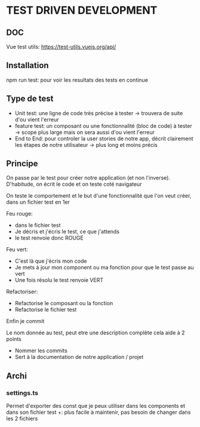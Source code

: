 # TEST DRIVEN DEVELOPMENT

## DOC

Vue test utils:
https://test-utils.vuejs.org/api/

## Installation

npm run test: pour voir les resultats des tests en continue

## Type de test

- Unit test: une ligne de code très précise à tester -> trouvera de suite d'ou vient l'erreur
- feature test: un composant ou une fonctionnalité (bloc de code) à tester -> scope plus large mais on sera aussi d'ou vient l'erreur
- End to End: pour controler la user stories de notre app, décrit clairement les étapes de notre utilisateur -> plus long et moins précis

## Principe

On passe par le test pour créer notre application (et non l'inverse). D'habitude, on écrit le code et on teste coté navigateur

On teste le comportement et le but d'une fonctionnalité que l'on veut créer, dans un fichier test en 1er

Feu rouge:

- dans le fichier test
- Je décris et j'écris le test, ce que j'attends
- le test renvoie donc ROUGE

Feu vert:

- C'est là que j'écris mon code
- Je mets à jour mon component ou ma fonction pour que le test passe au vert
- Une fois résolu le test renvoie VERT

Refactoriser:

- Refactorise le composant ou la fonction
- Refactorise le fichier test

Enfin je commit

Le nom donnée au test, peut etre une description complète cela aide à 2 points

- Nommer les commits
- Sert à la documentation de notre application / projet

## Archi

### settings.ts

Permet d'exporter des const que je peux utiliser dans les components et dans son fichier test
+: plus facile à maintenir, pas besoin de changer dans les 2 fichiers
